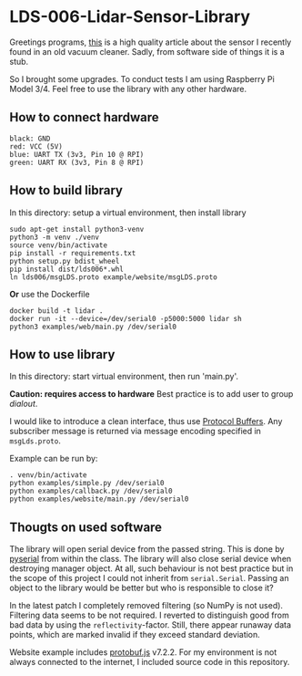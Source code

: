 # LDS-006-Lidar-Sensor-Library

Greetings programs, [this](https://www.jentsch.io/lds-006-lidar-sensor-reverse-engineering/) is a high quality article about the sensor I recently found in an old vacuum cleaner. Sadly, from software side of things it is a stub.

So I brought some upgrades. To conduct tests I am using Raspberry Pi Model 3/4. Feel free to use the library with any other hardware.

## How to connect hardware

```
black: GND
red: VCC (5V)
blue: UART TX (3v3, Pin 10 @ RPI)
green: UART RX (3v3, Pin 8 @ RPI)
```

## How to build library

In this directory: setup a virtual environment, then install library
```
sudo apt-get install python3-venv
python3 -m venv ./venv
source venv/bin/activate
pip install -r requirements.txt
python setup.py bdist_wheel
pip install dist/lds006*.whl
ln lds006/msgLDS.proto example/website/msgLDS.proto
```
**Or** use the Dockerfile
```
docker build -t lidar .
docker run -it --device=/dev/serial0 -p5000:5000 lidar sh
python3 examples/web/main.py /dev/serial0
```

## How to use  library

In this directory: start virtual environment, then run 'main.py'.

**Caution: requires access to hardware** Best practice is to add user to group *dialout*.

I would like to introduce a clean interface, thus use [Protocol Buffers](https://protobuf.dev/getting-started/pythontutorial/). Any subscriber message is returned via message encoding specified in `msgLds.proto`.

Example can be run by:

```
. venv/bin/activate
python examples/simple.py /dev/serial0
python examples/callback.py /dev/serial0
python examples/website/main.py /dev/serial0
```

## Thougts on used software

The library will open serial device from the passed string. This is done by [pyserial](https://pythonhosted.org/pyserial/) from within the class. The library will also close serial device when destroying manager object. At all, such behaviour is not best practice but in the scope of this project I could not inherit from `serial.Serial`. Passing an object to the library would be better but who is responsible to close it?

In the latest patch I completely removed filtering (so NumPy is not used). Filtering data seems to be not required. I reverted to distinguish good from bad data by using the `reflectivity`-factor. Still, there appear runaway data points, which are marked invalid if they exceed standard deviation.

Website example includes [protobuf.js](https://github.com/protobufjs/protobuf.js/) v7.2.2. For my environment is not always connected to the internet, I included source code in this repository.